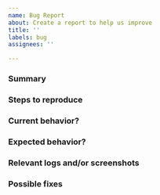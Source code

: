 ```yaml
---
name: Bug Report
about: Create a report to help us improve
title: ''
labels: bug
assignees: ''

---
```


### Summary

<!--
summarize the bug encountered
-->

### Steps to reproduce

<!-- 
how one can reproduce the issue - this is very important 
-->

### Current behavior?

<!-- 
a clear and concise description of what is currently happening - this can be
omitted if your summary covers everything 
-->

### Expected behavior?

<!-- 
a clear and concise description of what you expected to happen 
-->

### Relevant logs and/or screenshots

<!-- 
if applicable, paste any relevant logs or add screenshots to help explain your
problem - please use code blocks (```) to format console output, logs, and code
as it's tough to read otherwise 
-->

### Possible fixes

<!-- 
if possible, link to the line of code that might be responsible for the problem
-->
